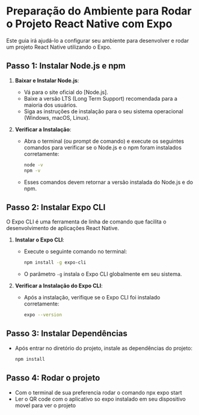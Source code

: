 # Preparação do Ambiente para Rodar o Projeto React Native com Expo

Este guia irá ajudá-lo a configurar seu ambiente para desenvolver e rodar um projeto React Native utilizando o Expo.

## Passo 1: Instalar Node.js e npm

1. **Baixar e Instalar Node.js**:
   - Vá para o site oficial do [Node.js].
   - Baixe a versão LTS (Long Term Support) recomendada para a maioria dos usuários.
   - Siga as instruções de instalação para o seu sistema operacional (Windows, macOS, Linux).

2. **Verificar a Instalação**:
   - Abra o terminal (ou prompt de comando) e execute os seguintes comandos para verificar se o Node.js e o npm foram instalados corretamente:
     ```bash
     node -v
     npm -v
     ```
   - Esses comandos devem retornar a versão instalada do Node.js e do npm.

## Passo 2: Instalar Expo CLI

O Expo CLI é uma ferramenta de linha de comando que facilita o desenvolvimento de aplicações React Native.

1. **Instalar o Expo CLI**:
   - Execute o seguinte comando no terminal:
     ```bash
     npm install -g expo-cli
     ```
   - O parâmetro `-g` instala o Expo CLI globalmente em seu sistema.

2. **Verificar a Instalação do Expo CLI**:
   - Após a instalação, verifique se o Expo CLI foi instalado corretamente:
     ```bash
     expo --version
     ```

## Passo 3: Instalar Dependências

- Após entrar no diretório do projeto, instale as dependências do projeto:
  ```bash
  npm install

## Passo 4: Rodar o projeto

- Com o terminal de sua preferencia rodar o comando npx expo start
- Ler o QR code com o aplicativo so expo instalado em seu dispositivo movel para ver o projeto
